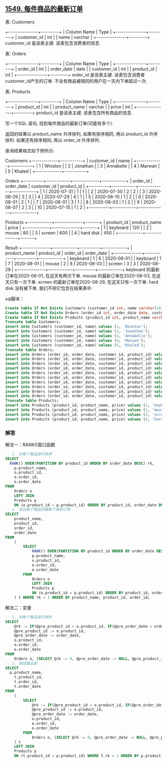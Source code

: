 ## [1549. 每件商品的最新订单](https://leetcode-cn.com/problems/the-most-recent-orders-for-each-product/)

表: Customers

+---------------+---------+
| Column Name   | Type    |
+---------------+---------+
| customer_id   | int     |
| name          | varchar |
+---------------+---------+
customer_id 是该表主键.
该表包含消费者的信息.


表: Orders

+---------------+---------+
| Column Name   | Type    |
+---------------+---------+
| order_id      | int     |
| order_date    | date    |
| customer_id   | int     |
| product_id    | int     |
+---------------+---------+
order_id 是该表主键.
该表包含消费者customer_id产生的订单.
不会有商品被相同的用户在一天内下单超过一次.


表: Products

+---------------+---------+
| Column Name   | Type    |
+---------------+---------+
| product_id    | int     |
| product_name  | varchar |
| price         | int     |
+---------------+---------+
product_id 是该表主键.
该表包含所有商品的信息.


写一个SQL 语句, 找到每件商品的最新订单(可能有多个).

返回的结果以 product_name 升序排列, 如果有排序相同, 再以 product_id 升序排列. 如果还有排序相同, 再以 order_id 升序排列.

查询结果格式如下例所示:

Customers
+-------------+-----------+
| customer_id | name      |
+-------------+-----------+
| 1           | Winston   |
| 2           | Jonathan  |
| 3           | Annabelle |
| 4           | Marwan    |
| 5           | Khaled    |
+-------------+-----------+

Orders
+----------+------------+-------------+------------+
| order_id | order_date | customer_id | product_id |
+----------+------------+-------------+------------+
| 1        | 2020-07-31 | 1           | 1          |
| 2        | 2020-07-30 | 2           | 2          |
| 3        | 2020-08-29 | 3           | 3          |
| 4        | 2020-07-29 | 4           | 1          |
| 5        | 2020-06-10 | 1           | 2          |
| 6        | 2020-08-01 | 2           | 1          |
| 7        | 2020-08-01 | 3           | 1          |
| 8        | 2020-08-03 | 1           | 2          |
| 9        | 2020-08-07 | 2           | 3          |
| 10       | 2020-07-15 | 1           | 2          |
+----------+------------+-------------+------------+

Products
+------------+--------------+-------+
| product_id | product_name | price |
+------------+--------------+-------+
| 1          | keyboard     | 120   |
| 2          | mouse        | 80    |
| 3          | screen       | 600   |
| 4          | hard disk    | 450   |
+------------+--------------+-------+

Result
+--------------+------------+----------+------------+
| product_name | product_id | order_id | order_date |
+--------------+------------+----------+------------+
| keyboard     | 1          | 6        | 2020-08-01 |
| keyboard     | 1          | 7        | 2020-08-01 |
| mouse        | 2          | 8        | 2020-08-03 |
| screen       | 3          | 3        | 2020-08-29 |
+--------------+------------+----------+------------+
keyboard 的最新订单在2020-08-01, 在这天有两次下单.
mouse 的最新订单在2020-08-03, 在这天只有一次下单.
screen 的最新订单在2020-08-29, 在这天只有一次下单.
hard disk 没有被下单, 我们不把它包含在结果表中.

sql脚本：

```sql
Create table If Not Exists Customers (customer_id int, name varchar(10));
Create table If Not Exists Orders (order_id int, order_date date, customer_id int, product_id int);
Create table If Not Exists Products (product_id int, product_name varchar(20), price int)
Truncate table Customers;
insert into Customers (customer_id, name) values (1, 'Winston');
insert into Customers (customer_id, name) values (2, 'Jonathan');
insert into Customers (customer_id, name) values (3, 'Annabelle');
insert into Customers (customer_id, name) values (4, 'Marwan');
insert into Customers (customer_id, name) values (5, 'Khaled');
Truncate table Orders;
insert into Orders (order_id, order_date, customer_id, product_id) values (1, '2020-07-31', 1, 1);
insert into Orders (order_id, order_date, customer_id, product_id) values (2, '2020-7-30', 2, 2);
insert into Orders (order_id, order_date, customer_id, product_id) values (3, '2020-08-29', 3, 3);
insert into Orders (order_id, order_date, customer_id, product_id) values (4, '2020-07-29', 4, 1);
insert into Orders (order_id, order_date, customer_id, product_id) values (5, '2020-06-10', 1, 2);
insert into Orders (order_id, order_date, customer_id, product_id) values (6, '2020-08-01', 2, 1);
insert into Orders (order_id, order_date, customer_id, product_id) values (7, '2020-08-01', 3, 1);
insert into Orders (order_id, order_date, customer_id, product_id) values (8, '2020-08-03', 1, 2);
insert into Orders (order_id, order_date, customer_id, product_id) values (9, '2020-08-07', 2, 3);
insert into Orders (order_id, order_date, customer_id, product_id) values (10, '2020-07-15', 1, 2);
Truncate table Products;
insert into Products (product_id, product_name, price) values (1, 'keyboard', 120);
insert into Products (product_id, product_name, price) values (2, 'mouse', 80);
insert into Products (product_id, product_name, price) values (3, 'screen', 600);
insert into Products (product_id, product_name, price) values (4, 'hard disk', 450);
```

### 解答

解法一：RANK()窗口函数

```sql
-- 1. 对每个商品进行排序
SELECT
  RANK() OVER(PARTITION BY product_id ORDER BY order_date DESC) rk,
	p.product_name,
	o.product_id,
	o.order_id,
	o.order_date
FROM
	Orders o
	LEFT JOIN
	Products p
	ON (o.product_id = p.product_id) ORDER BY product_id, order_date DESC;
-- 2. 选出每个商品的最新下单的订单
SELECT
	product_name,
	product_id,
	order_id,
	order_date
FROM
	(
		SELECT
			RANK() OVER(PARTITION BY product_id ORDER BY order_date DESC) rk,
			p.product_name,
			o.product_id,
			o.order_id,
			o.order_date
		FROM
			Orders o
			LEFT JOIN
			Products p
			ON (o.product_id = p.product_id) ORDER BY product_id, order_date DESC
	) t WHERE rk = 1 ORDER BY product_name, product_id, order_id;
```

解法二：变量

```sql
-- 1. 对每个商品进行排序
SELECT
	@rk := IF(@pre_product_id = o.product_id, IF(@pre_order_date = order_date, @rk, @rk + 1), 1) rk,
	@pre_product_id := o.product_id,
	@pre_order_date := order_date,
	o.product_id,
	o.order_id,
	o.order_date
FROM
	Orders o, (SELECT @rk := 0, @pre_order_date := NULL, @pre_product_id := NULL) t ORDER BY product_id, order_date DESC;
-- 2. 联结商品表
SELECT
  p.product_name,
	t.product_id,
	t.order_id,
	t.order_date
FROM
	(
		SELECT
			@rk := IF(@pre_product_id = o.product_id, IF(@pre_order_date = order_date, @rk, @rk + 1), 1) rk,
			@pre_product_id := o.product_id,
			@pre_order_date := order_date,
			o.product_id,
			o.order_id,
			o.order_date
		FROM
			Orders o, (SELECT @rk := 0, @pre_order_date := NULL, @pre_product_id := NULL) t ORDER BY product_id, order_date DESC
	) t
	LEFT JOIN
	Products p
	ON (t.product_id = p.product_id) WHERE t.rk = 1 ORDER BY p.product_name, t.product_id, t.order_id;
```



